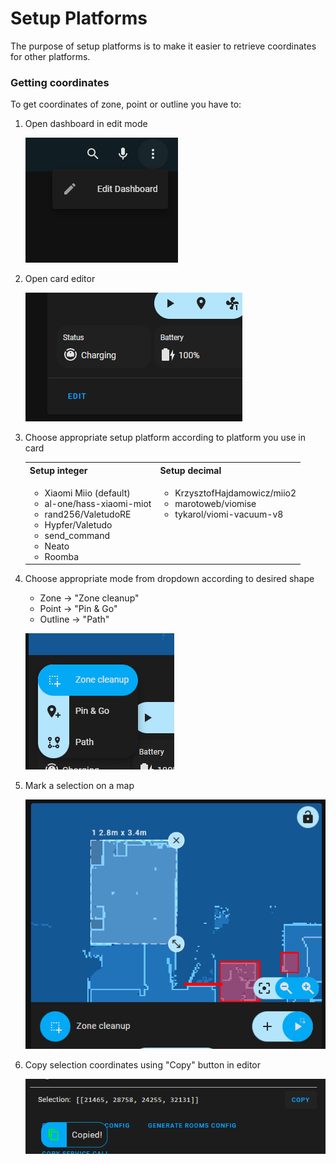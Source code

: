 # Setup Platforms

The purpose of setup platforms is to make it easier to retrieve coordinates for other platforms.

### Getting coordinates

To get coordinates of zone, point or outline you have to:
1. Open dashboard in edit mode

   ![image](media/dashboard_editor.png)
2. Open card editor

   ![image](media/card_editor.png)
3. Choose appropriate setup platform according to platform you use in card
   <table>
     <tbody>
       <tr>
         <th>Setup integer</th>
         <th>Setup decimal</th>
       </tr>
       <tr>
         <td valign="top">
           <ul>
             <li>Xiaomi Miio (default)</li>
             <li>al-one/hass-xiaomi-miot</li>
             <li>rand256/ValetudoRE</li>
             <li>Hypfer/Valetudo</li>
             <li>send_command</li>
             <li>Neato</li>
             <li>Roomba</li>
           </ul>
         </td>
         <td valign="top">
           <ul>
             <li>KrzysztofHajdamowicz/miio2</li>
             <li>marotoweb/viomise</li>
             <li>tykarol/viomi-vacuum-v8</li>
           </ul>
         </td>
       </tr>
     </tbody>
   </table>
4. Choose appropriate mode from dropdown according to desired shape
   * Zone -> "Zone cleanup"
   * Point -> "Pin & Go"
   * Outline -> "Path"

   ![image](media/mode_picker.png)
5. Mark a selection on a map

   ![image](media/selection.png)
6. Copy selection coordinates using "Copy" button in editor

   ![image](media/copy_selection.png)
